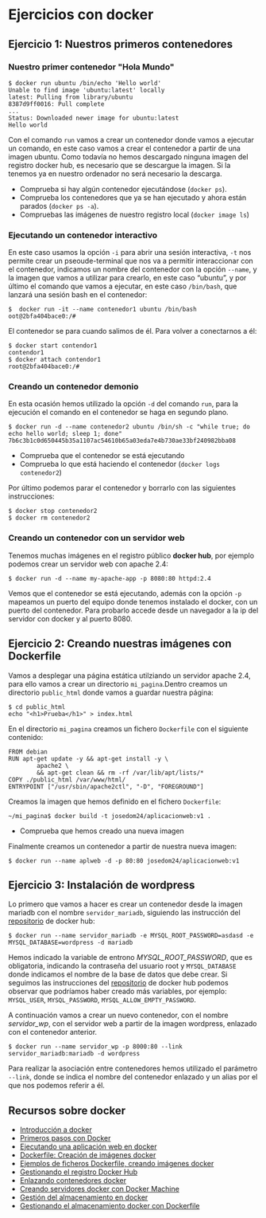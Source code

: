# Ejercicios con docker

## Ejercicio 1: Nuestros primeros contenedores

### Nuestro primer contenedor "Hola Mundo"

    $ docker run ubuntu /bin/echo 'Hello world'
    Unable to find image 'ubuntu:latest' locally
    latest: Pulling from library/ubuntu
    8387d9ff0016: Pull complete 
    ...
    Status: Downloaded newer image for ubuntu:latest
    Hello world

Con el comando `run` vamos a crear un contenedor donde vamos a ejecutar un comando, en este caso vamos a crear el contenedor a partir de una imagen ubuntu. Como todavía no hemos descargado ninguna imagen del registro docker hub, es necesario que se descargue la  imagen. Si la tenemos ya en nuestro ordenador no será necesario la descarga. 

* Comprueba si hay algún contenedor ejecutándose (`docker ps`).
* Comprueba los contenedores que ya se han ejecutado y ahora están parados (`docker ps -a`).
* Compruebas las imágenes de nuestro registro local (`docker image ls`)

### Ejecutando un contenedor interactivo

En este caso usamos la opción `-i` para abrir una sesión interactiva, `-t` nos permite crear un pseoude-terminal que nos va a permitir interaccionar con el contenedor, indicamos un nombre del contenedor con la opción `--name`, y la imagen que vamos a utilizar para crearlo, en este caso “ubuntu”,  y por último el comando que vamos a ejecutar, en este caso `/bin/bash`, que lanzará una sesión bash en el contenedor:

    $  docker run -it --name contenedor1 ubuntu /bin/bash 
    oot@2bfa404bace0:/#

El contenedor se para cuando salimos de él. Para volver a conectarnos a él:

    $ docker start contendor1
    contendor1
    $ docker attach contendor1
    root@2bfa404bace0:/#

### Creando un contenedor demonio

En esta ocasión hemos utilizado la opción `-d` del comando `run`, para la ejecución el comando en el contenedor se haga en segundo plano.

    $ docker run -d --name contenedor2 ubuntu /bin/sh -c "while true; do echo hello world; sleep 1; done"
    7b6c3b1c0d650445b35a1107ac54610b65a03eda7e4b730ae33bf240982bba08

* Comprueba que el contenedor se está ejecutando
* Comprueba lo que está haciendo el contenedor (`docker logs contenedor2`)

Por último podemos parar el contenedor y borrarlo con las siguientes instrucciones:

    $ docker stop contenedor2
    $ docker rm contenedor2

### Creando un contenedor con un servidor web

Tenemos muchas imágenes en el registro público **docker hub**, por ejemplo podemos crear un servidor web con apache 2.4:

    $ docker run -d --name my-apache-app -p 8080:80 httpd:2.4

Vemos que el contenedor se está ejecutando, además con la opción `-p` mapeamos un puerto del equipo donde tenemos instalado el docker, con un puerto del contenedor.  Para probarlo accede desde un navegador a la ip del servidor con docker y al puerto 8080.

## Ejercicio 2: Creando nuestras imágenes con Dockerfile

Vamos a desplegar una página estática utilziando un servidor apache 2.4, para ello vamos a crear un directorio `mi_pagina`.Dentro creamos un directorio `public_html` donde vamos a guardar nuestra página:

    $ cd public_html
    echo "<h1>Prueba</h1>" > index.html

En el directorio `mi_pagina` creamos un fichero `Dockerfile` con el siguiente contenido:

    FROM debian
    RUN apt-get update -y && apt-get install -y \
            apache2 \
            && apt-get clean && rm -rf /var/lib/apt/lists/*
    COPY ./public_html /var/www/html/
    ENTRYPOINT ["/usr/sbin/apache2ctl", "-D", "FOREGROUND"]

Creamos la imagen que hemos definido en el fichero `Dockerfile`:

    ~/mi_pagina$ docker build -t josedom24/aplicacionweb:v1 .

* Comprueba que hemos creado una nueva imagen

Finalmente creamos un contenedor a partir de nuestra nueva imagen:

    $ docker run --name aplweb -d -p 80:80 josedom24/aplicacionweb:v1

## Ejercicio 3: Instalación de wordpress

Lo primero que vamos a hacer es crear un contenedor desde la imagen mariadb con el nombre `servidor_mariadb`, siguiendo las instrucción del <a href="https://hub.docker.com/_/mariadb/">repositorio</a> de docker hub:

    $ docker run --name servidor_mariadb -e MYSQL_ROOT_PASSWORD=asdasd -e MYSQL_DATABASE=wordpress -d mariadb

Hemos indicado la variable de entrono <em>MYSQL_ROOT_PASSWORD</em>, que es obligatoria, indicando la contraseña del usuario root y `MYSQL_DATABASE` donde indicamos el nombre de la base de datos que debe crear. Si seguimos las instrucciones del <a href="https://hub.docker.com/_/mysql/">repositorio</a> de docker hub podemos observar que podríamos haber creado más variables, por ejemplo: `MYSQL_USER`, `MYSQL_PASSWORD`, `MYSQL_ALLOW_EMPTY_PASSWORD`.

A continuación vamos a crear un nuevo contenedor, con el nombre _servidor_wp_, con el servidor web a partir de la imagen wordpress, enlazado con el contenedor anterior.

    $ docker run --name servidor_wp -p 8000:80 --link servidor_mariadb:mariadb -d wordpress

Para realizar la asociación entre contenedores hemos utilizado el parámetro `--link`, donde se indica el nombre del contenedor enlazado y un alias por el que nos podemos referir a él.

## Recursos sobre docker

* [Introducción a docker](https://www.josedomingo.org/pledin/2015/12/introduccion-a-docker/)
* [Primeros pasos con Docker](https://www.josedomingo.org/pledin/2016/02/primeros-pasos-con-docker/)
* [Ejecutando una aplicación web en docker](https://www.josedomingo.org/pledin/2016/02/ejecutando-una-aplicacion-web-en-docker/)
* [Dockerfile: Creación de imágenes docker](https://www.josedomingo.org/pledin/2016/02/dockerfile-creacion-de-imagenes-docker/)
* [Ejemplos de ficheros Dockerfile, creando imágenes docker](https://www.josedomingo.org/pledin/2016/02/ejemplos-de-ficheros-dockerfile-creando-imagenes-docker/)
* [Gestionando el registro Docker Hub](https://www.josedomingo.org/pledin/2016/02/gestionando-el-registro-docker-hub/)
* [Enlazando contenedores docker](https://www.josedomingo.org/pledin/2016/02/enlazando-contenedores-docker/)
* [Creando servidores docker con Docker Machine](https://www.josedomingo.org/pledin/2016/05/creando-servidores-docker-con-docker-machine/)
* [Gestión del almacenamiento en docker](https://www.josedomingo.org/pledin/2016/05/gestion-del-almacenamiento-en-docker/)
* [Gestionando el almacenamiento docker con Dockerfile](https://www.josedomingo.org/pledin/2016/11/gestionando-el-almacenamiento-docker-con-dockerfile/)

